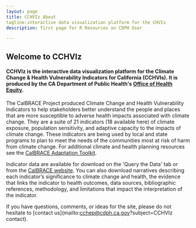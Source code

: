 ```yaml
---
layout: page
title: CCHVIz About
tagline:interactive data visualization platform for the CHVIs
description: first page for R Resources on CDPH User

---
```


## Welcome to CCHVIz 

#### CCHVIz is the interactive data visualization platform for the Climate Change & Health Vulnerability Indicators for California (CCHVIs). It is produced by the CA Department of Public Health's [Office of Health Equity](https://www.cdph.ca.gov/Programs/OHE/Pages/OfficeHealthEquity.aspx).

The CalBRACE Project produced Climate Change and Health 
Vulnerability Indicators to help stakeholders better understand the people and places that are more susceptible to adverse health impacts associated with climate change. They are a suite of 21 indicators (18 available here) of climate exposure, population sensitivity, and adaptive capacity to the impacts of climate change. These indicators are being used by local and state programs to plan to meet the needs of the communities most at risk of harm from climate change.  For additional climate and health planning resources see the [CalBRACE Adaptation Toolkit](https://cdphdata.maps.arcgis.com/apps/MapSeries/index.html?appid=4093397556b4450ea563f23fcf353c64).

Indicator data are available for download on the 'Query the Data' tab or from the [CalBRACE website](https://www.cdph.ca.gov/Programs/OHE/Pages/CalBRACE.aspx). You can also download narratives describing each indicator’s significance to climate change and health, the evidence that links the indicator to health outcomes, data sources, bibliographic references, methodology, and limitations that impact the interpretation of the indicator.

If you have questions, comments, or ideas for the site, please do not hesitate to [contact us](mailto:cchep@cdph.ca.gov?subject=CCHVIz contact).

